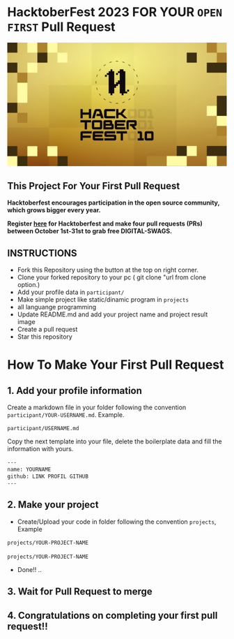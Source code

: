 # HacktoberFest 2023 FOR YOUR `OPEN FIRST` Pull Request
![HacktoberFest 2023](https://github.com/freedomoflynn/hacktober/blob/main/img/hacktoberfest2023.png)


## This Project For Your First Pull Request

**Hacktoberfest encourages participation in the open source community, which grows bigger every year.**

**Register [here](https://hacktoberfest.digitalocean.com) for Hacktoberfest and make four pull requests (PRs) between October 1st-31st to grab free DIGITAL-SWAGS.**

## INSTRUCTIONS
- Fork this Repository using the button at the top on right corner.
- Clone your forked repository to your pc ( git clone "url from clone option.)
- Add your profile data in `participant/`
- Make simple project like static/dinamic program in `projects`
- all languange programming
- Update README.md and add your project name and project result image
- Create a pull request
- Star this repository

# How To Make Your First Pull Request
## 1. Add your profile information
Create a markdown file in your folder following the convention `participant/YOUR-USERNAME.md`. Example.

```
participant/USERNAME.md
```

Copy the next template into your file, delete the boilerplate data and fill the information with yours.

```
---
name: YOURNAME
github: LINK PROFIL GITHUB
---
```

## 2. Make your project
- Create/Upload your code in folder following the convention `projects`, Example
```
projects/YOUR-PROJECT-NAME

projects/YOUR-PROJECT-NAME
```
- Done!! ..

## 3. Wait for Pull Request to merge

## 4. Congratulations on completing your first pull request!!
